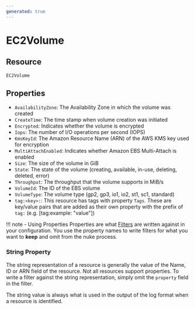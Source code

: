 ```yaml
---
generated: true
---
```


# EC2Volume


## Resource

```text
EC2Volume
```

## Properties


- `AvailabilityZone`: The Availability Zone in which the volume was created
- `CreateTime`: The time stamp when volume creation was initiated
- `Encrypted`: Indicates whether the volume is encrypted
- `Iops`: The number of I/O operations per second (IOPS)
- `KmsKeyId`: The Amazon Resource Name (ARN) of the AWS KMS key used for encryption
- `MultiAttachEnabled`: Indicates whether Amazon EBS Multi-Attach is enabled
- `Size`: The size of the volume in GiB
- `State`: The state of the volume (creating, available, in-use, deleting, deleted, error)
- `Throughput`: The throughput that the volume supports in MiB/s
- `VolumeId`: The ID of the EBS volume
- `VolumeType`: The volume type (gp2, gp3, io1, io2, st1, sc1, standard)
- `tag:<key>:`: This resource has tags with property `Tags`. These are key/value pairs that are
	added as their own property with the prefix of `tag:` (e.g. [tag:example: "value"]) 

!!! note - Using Properties
    Properties are what [Filters](../config-filtering.md) are written against in your configuration. You use the property
    names to write filters for what you want to **keep** and omit from the nuke process.

### String Property

The string representation of a resource is generally the value of the Name, ID or ARN field of the resource. Not all
resources support properties. To write a filter against the string representation, simply omit the `property` field in
the filter.

The string value is always what is used in the output of the log format when a resource is identified.

